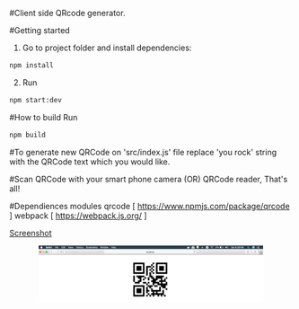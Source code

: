 #Client side QRcode generator.

#Getting started

1. Go to project folder and install dependencies:
 ```bash
 npm install
 ```

2. Run 
  ```bash
 npm start:dev
 ```

#How to build
Run 
  ```bash
 npm build
 ```

#To generate new QRCode on 'src/index.js' file replace 'you rock' string with the QRCode text which you would like. 

#Scan QRCode with your smart phone camera (OR) QRCode reader, That's all!


#Dependiences modules
qrcode  [ https://www.npmjs.com/package/qrcode ]
webpack [ https://webpack.js.org/ ] 

[Screenshot](/screenshots/you_rock_qrcode.png)

<div align="center">
    <img src="./screenshots/you_rock_qrcode.png" width="400px"</img> 
</div>
